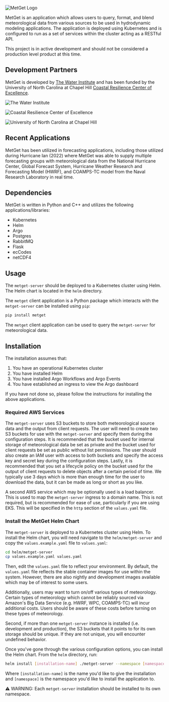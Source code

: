 ![MetGet Logo](https://raw.githubusercontent.com/waterinstitute/metget-server/main/img/MetGet_logo_blue.png)

MetGet is an application which allows users to query, format, and blend meteorological data from various sources
to be used in hydrodynamic modeling applications. The application is deployed using Kubernetes and
is configured to run as a set of services within the cluster acting as a RESTful API.

This project is in active development and should not be considered a production level product at this time.

## Development Partners

MetGet is developed by [The Water Institute](https://thewaterinstitute.org) and has been funded by the 
University of North Carolina at Chapel Hill [Coastal Resilience Center of Excellence](https://www.coastalresiliencecenter.org).

![The Water Institute](https://thewaterinstitute.org/images/01-Primary_Logo_Final.png)

![Coastal Resilience Center of Excellence](https://coastalresiliencecenter.unc.edu/wp-content/uploads/sites/845/2019/01/CoastalResilienceCenter-notexture-horiz-DHS-large.png)

![University of North Carolina at Chapel Hill](https://identity.unc.edu/wp-content/uploads/sites/885/2019/01/UNC_logo_webblue-e1517942350314.png)

## Recent Applications

MetGet has been utilized in forecasting applications, including those utilized during Hurricane Ian (2022)
where MetGet was able to supply multiple forecasting groups with meteorological data from the National Hurricane Center,
Global Forecast System, Hurricane Weather Research and Forecasting Model (HWRF), and COAMPS-TC model from the Naval Research
Laboratory in real time.

## Dependencies

MetGet is written in Python and C++ and utilizes the following applications/libraries:
- Kubernetes
- Helm
- Argo
- Postgres
- RabbitMQ
- Flask
- ecCodes
- netCDF4

## Usage

The `metget-server` should be deployed to a Kubernetes cluster using Helm. 
The Helm chart is located in the `helm` directory.

The `metget` client application is a Python package which interacts with the `metget-server` can be 
installed using `pip`:

```bash
pip install metget
```

The `metget` client application can be used to query the `metget-server` for meteorological data. 

## Installation

The installation assumes that:

1. You have an operational Kubernetes cluster
2. You have installed Helm
3. You have installed Argo Workflows and Argo Events
4. You have established an ingress to view the Argo dashboard

If you have not done so, please follow the instructions for installing the above applications.

### Required AWS Services

The `metget-server` uses S3 buckets to store both meteorological source data and the output from client
requests. The user will need to create two S3 buckets for use with the `metget-server` and specify them 
during the configuration steps. It is recommended that the bucket used for internal storage of meteorological
data be set as private and the bucket used for client requests be set as public without list permissions. The
user should also create an IAM user with access to both buckets and specify the access key and secret key
during the configuration steps. Lastly, it is recommended that you set a lifecycle policy on the bucket used
for the output of client requests to delete objects after a certain period of time. We typically use 3 days
which is more than enough time for the user to download the data, but it can be made as long or short as you
like.

A second AWS service which may be optionally used is a load balancer. This is used to map the `metget-server`
ingress to a domain name. This is not required, but is recommended for ease of use, particularly if you are
using EKS. This will be specified in the `http` section of the `values.yaml` file.

### Install the MetGet Helm Chart

The `metget-server` is deployed to a Kubernetes cluster using Helm. To install the Helm chart, you will
need navigate to the `helm/metget-server` and copy the `values.example.yaml` file to `values.yaml`:

```bash
cd helm/metget-server
cp values.example.yaml values.yaml
```

Then, edit the `values.yaml` file to reflect your environment. By default, the  `values.yaml` file reflects the
stable container images for use within the system. However, there are also nightly and development images available
which may be of interest to some users.

Additionally, users may want to turn on/off various types of meteorology. Certain types of meteorology which cannot
be reliably sourced via Amazon's Big Data Service (e.g. HWRF, WPC, COAMPS-TC) will incur additional costs. Users 
should be aware of these costs before turning on these types of meteorology.

Second, if more than one `metget-server` instance is installed (i.e. development and production), the S3 
buckets that it points to for its own storage should be unique. If they are not unique, you will encounter 
undefined behavior. 

Once you've gone through the various configuration options, you can install the Helm chart. From the `helm`
directory, run:

```bash
helm install [installation-name] ./metget-server --namespace [namespace]
```

Where `[installation-name]` is the name you'd like to give the installation and `[namespace]` is the namespace
you'd like to install the application to. 

:warning: WARNING: Each `metget-server` installation should be installed to its own namespace.

